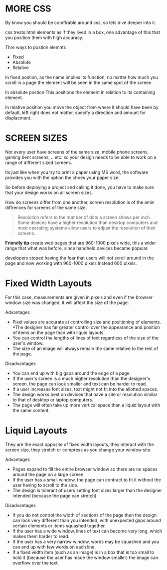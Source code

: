 # MORE CSS
By know you should be comftrable around css, so lets dive deeper into it.

css treats html elements as if they lived in a box, one advantage of this that you position them with high accuracy.

Thre ways to postion elemnts
* Fixed
* Absolute
* Relative

In fixed postion, as the name implies its function, no matter how much you scroll in a page the element will be seen in the same spot of the screen.

In absolute postion This positions the element in relation to its containing element.

In relative position you move the object from where it should have been by default, left right does not matter, specify a direction and amount for displacment.

# SCREEN SIZES
Not every user have screens of  the same size, mobile phone screens, gaming bent screens, ...etc. so your design needs to be able to 
work on a range of different sized screens.

Its just like when you try to print a paper using MS word, the software provides you with the option the choes your paper size.

So before deploying a project and calling it done, you have to make sure that your design works on all screen sizes.

How do screens differ from one another, screen resolution is of the amin diffrences for screens of the same size.

>Resolution refers to the number of dots a screen shows per inch. Some devices have a higher resolution than desktop computers and most 
>operating systems allow users to adjust the resolution of their screens.

**Friendly tip** create web pages that are 960-1000 pixels wide, this a wider range that what was before, since handheld devices became popular.

developers stoped having the fear that users will not scroll around in the page and now working with 960-1000 pixels  instead 600 pixels.

# Fixed Width Layouts
For this case, measurements are given in pixels and even if the browser window size was changed, it will affect the size of the page.

Advantages
* Pixel values are accurate  at controlling size and positioning of elements.
*The designer has far greater control over the appearance and position of items on the page than with liquid layouts.
* You can control the lengths of lines of text regardless of the size of the user's window.
* The size of an image will always remain the same relative to the rest of the page.

Disadvantages
* You can end up with big gaps around the edge of a page.
* If the user's screen is a much higher resolution than the designer's screen, the page can look smaller and text can be harder to read.
* If a user increases font sizes, text might not fit into the allotted spaces.
* The design works best on devices that have a site or resolution similar to that of desktop or laptop computers.
* The page will often take up more vertical space than a liquid layout with the same content.

# Liquid Layouts
They are the exact opposite of fixed width layouts, they interact with the screen size, they stretch or compress as you change your window site.

Advantages
* Pages expand to fill the entire browser window so there are no spaces around the page on a large screen.
* If the user has a small window, the page can contract to fit it without the user having to scroll to the side.
* The design is tolerant of users setting font sizes larger than the designer intended (because the page can stretch).

Disadvantages
* If you do not control the width of sections of the page then the design can look very different than you intended, with unexpected gaps around certain elements or items squashed together.
* If the user has a wide window, lines of text can become very long, which makes them harder to read.
* If the user has a very narrow window, words may be squashed and you can end up with few words on each line.
* If a fixed width item (such as an image) is in a box that is too small to hold it (because the user has made the window smaller) the image can overflow over the text.

